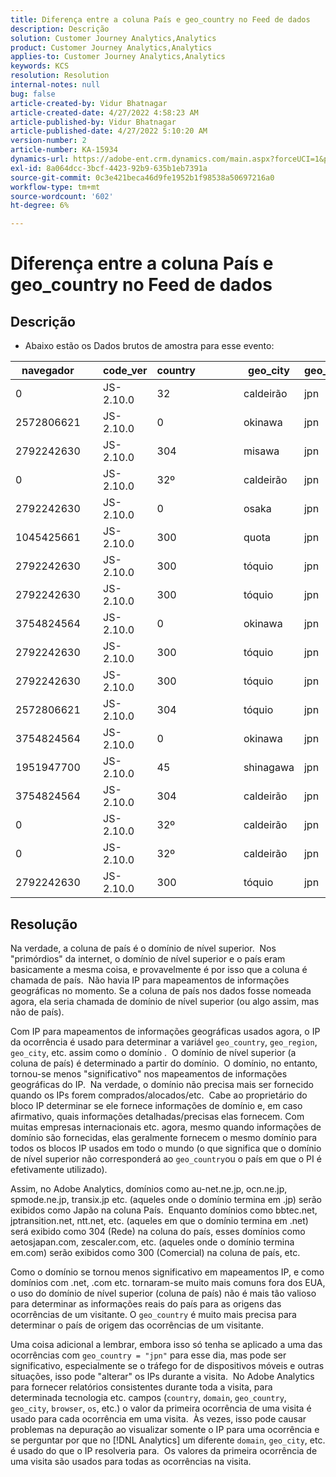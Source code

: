 ```yaml
---
title: Diferença entre a coluna País e geo_country no Feed de dados
description: Descrição
solution: Customer Journey Analytics,Analytics
product: Customer Journey Analytics,Analytics
applies-to: Customer Journey Analytics,Analytics
keywords: KCS
resolution: Resolution
internal-notes: null
bug: false
article-created-by: Vidur Bhatnagar
article-created-date: 4/27/2022 4:58:23 AM
article-published-by: Vidur Bhatnagar
article-published-date: 4/27/2022 5:10:20 AM
version-number: 2
article-number: KA-15934
dynamics-url: https://adobe-ent.crm.dynamics.com/main.aspx?forceUCI=1&pagetype=entityrecord&etn=knowledgearticle&id=d82587a9-e6c5-ec11-a7b6-0022480a10ee
exl-id: 8a064dcc-3bcf-4423-92b9-635b1eb7391a
source-git-commit: 0c3e421beca46d9fe1952b1f98538a50697216a0
workflow-type: tm+mt
source-wordcount: '602'
ht-degree: 6%

---
```


# Diferença entre a coluna País e geo_country no Feed de dados

## Descrição


- Abaixo estão os Dados brutos de amostra para esse evento:



| navegador |   | code_ver | country |   |   |   | geo_city | geo_country |   |   |   |   |
| --- | --- | --- | --- | --- | --- | --- | --- | --- | --- | --- | --- | --- |
| 0 |   | JS-2.10.0 | 32 |   |   |   | caldeirão | jpn |   |   |   |   |
| 2572806621 |   | JS-2.10.0 | 0 |   |   |   | okinawa | jpn |   |   |   |   |
| 2792242630 |   | JS-2.10.0 | 304 |   |   |   | misawa | jpn |   |   |   |   |
| 0 |   | JS-2.10.0 | 32º |   |   |   | caldeirão | jpn |   |   |   |   |
| 2792242630 |   | JS-2.10.0 | 0 |   |   |   | osaka | jpn |   |   |   |   |
| 1045425661 |   | JS-2.10.0 | 300   |   |   |   | quota | jpn |   |   |   |   |
| 2792242630 |   | JS-2.10.0 | 300   |   |   |   | tóquio | jpn |   |   |   |   |
| 2792242630 |   | JS-2.10.0 | 300   |   |   |   | tóquio | jpn |   |   |   |   |
| 3754824564 |   | JS-2.10.0 | 0 |   |   |   | okinawa | jpn |   |   |   |   |
| 2792242630 |   | JS-2.10.0 | 300   |   |   |   | tóquio | jpn |   |   |   |   |
| 2792242630 |   | JS-2.10.0 | 300   |   |   |   | tóquio | jpn |   |   |   |   |
| 2572806621 |   | JS-2.10.0 | 304 |   |   |   | tóquio | jpn |   |   |   |   |
| 3754824564 |   | JS-2.10.0 | 0 |   |   |   | okinawa | jpn |   |   |   |   |
| 1951947700 |   | JS-2.10.0 | 45 |   |   |   | shinagawa | jpn |   |   |   |   |
| 3754824564 |   | JS-2.10.0 | 304 |   |   |   | caldeirão | jpn |   |   |   |   |
| 0 |   | JS-2.10.0 | 32º |   |   |   | caldeirão | jpn |   |   |   |   |
| 0 |   | JS-2.10.0 | 32º |   |   |   | caldeirão | jpn |   |   |   |   |
| 2792242630 |   | JS-2.10.0 | 300   |   |   |   | tóquio | jpn |   |   |   |   |





## Resolução


Na verdade, a coluna de país é o domínio de nível superior.  Nos &quot;primórdios&quot; da internet, o domínio de nível superior e o país eram basicamente a mesma coisa, e provavelmente é por isso que a coluna é chamada de país.  Não havia IP para mapeamentos de informações geográficas no momento. Se a coluna de país nos dados fosse nomeada agora, ela seria chamada de domínio de nível superior (ou algo assim, mas não de país).

Com IP para mapeamentos de informações geográficas usados agora, o IP da ocorrência é usado para determinar a variável `geo_country`, `geo_region`, `geo_city`, etc. assim como o domínio .  O domínio de nível superior (a coluna de país) é determinado a partir do domínio.  O domínio, no entanto, tornou-se menos &quot;significativo&quot; nos mapeamentos de informações geográficas do IP.  Na verdade, o domínio não precisa mais ser fornecido quando os IPs forem comprados/alocados/etc.  Cabe ao proprietário do bloco IP determinar se ele fornece informações de domínio e, em caso afirmativo, quais informações detalhadas/precisas elas fornecem. Com muitas empresas internacionais etc. agora, mesmo quando informações de domínio são fornecidas, elas geralmente fornecem o mesmo domínio para todos os blocos IP usados em todo o mundo (o que significa que o domínio de nível superior não corresponderá ao `geo_country`ou o país em que o PI é efetivamente utilizado).

Assim, no Adobe Analytics, domínios como au-net.ne.jp, ocn.ne.jp, spmode.ne.jp, transix.jp etc. (aqueles onde o domínio termina em .jp) serão exibidos como Japão na coluna País.  Enquanto domínios como bbtec.net, jptransition.net, ntt.net, etc. (aqueles em que o domínio termina em .net) será exibido como 304 (Rede) na coluna do país, esses domínios como aetosjapan.com, zescaler.com, etc. (aqueles onde o domínio termina em.com) serão exibidos como 300 (Comercial) na coluna de país, etc.

Como o domínio se tornou menos significativo em mapeamentos IP, e como domínios com .net, .com etc. tornaram-se muito mais comuns fora dos EUA, o uso do domínio de nível superior (coluna de país) não é mais tão valioso para determinar as informações reais do país para as origens das ocorrências de um visitante. O `geo_country` é muito mais precisa para determinar o país de origem das ocorrências de um visitante.

Uma coisa adicional a lembrar, embora isso só tenha se aplicado a uma das ocorrências com `geo_country = "jpn"` para esse dia, mas pode ser significativo, especialmente se o tráfego for de dispositivos móveis e outras situações, isso pode &quot;alterar&quot; os IPs durante a visita.  No Adobe Analytics para fornecer relatórios consistentes durante toda a visita, para determinada tecnologia etc. campos (`country`, `domain`, `geo_country`, `geo_city`, `browser`, `os`, etc.) o valor da primeira ocorrência de uma visita é usado para cada ocorrência em uma visita.  Às vezes, isso pode causar problemas na depuração ao visualizar somente o IP para uma ocorrência e se perguntar por que no [!DNL Analytics] um diferente `domain`, `geo_city`, etc. é usado do que o IP resolveria para.  Os valores da primeira ocorrência de uma visita são usados para todas as ocorrências na visita.
